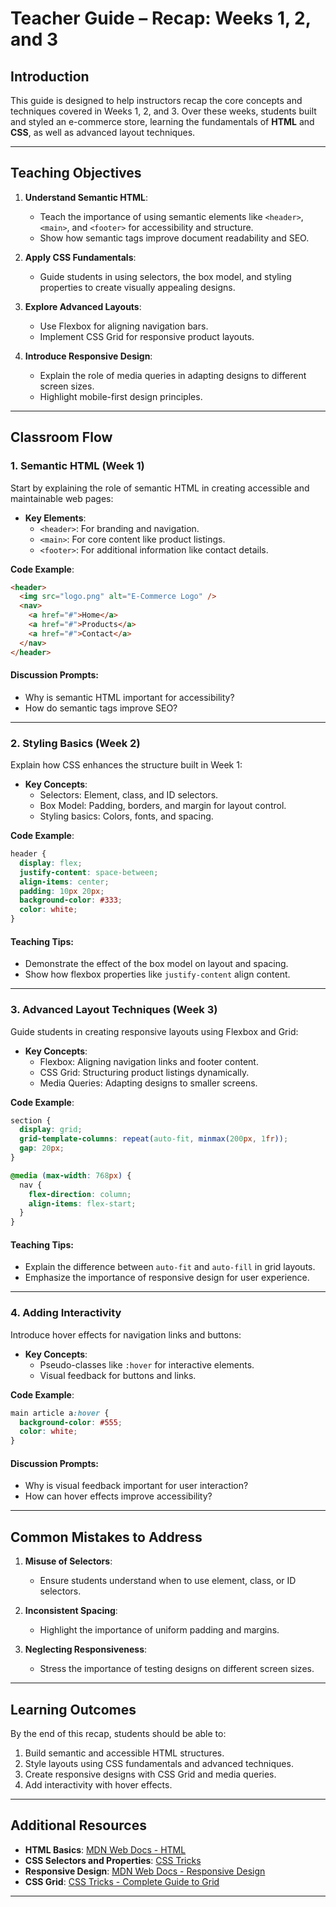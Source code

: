 # **Teacher Guide – Recap: Weeks 1, 2, and 3**

## **Introduction**

This guide is designed to help instructors recap the core concepts and techniques covered in Weeks 1, 2, and 3. Over these weeks, students built and styled an e-commerce store, learning the fundamentals of **HTML** and **CSS**, as well as advanced layout techniques.

---

## **Teaching Objectives**

1. **Understand Semantic HTML**:

   - Teach the importance of using semantic elements like `<header>`, `<main>`, and `<footer>` for accessibility and structure.
   - Show how semantic tags improve document readability and SEO.

2. **Apply CSS Fundamentals**:

   - Guide students in using selectors, the box model, and styling properties to create visually appealing designs.

3. **Explore Advanced Layouts**:

   - Use Flexbox for aligning navigation bars.
   - Implement CSS Grid for responsive product layouts.

4. **Introduce Responsive Design**:
   - Explain the role of media queries in adapting designs to different screen sizes.
   - Highlight mobile-first design principles.

---

## **Classroom Flow**

### **1. Semantic HTML (Week 1)**

Start by explaining the role of semantic HTML in creating accessible and maintainable web pages:

- **Key Elements**:
  - `<header>`: For branding and navigation.
  - `<main>`: For core content like product listings.
  - `<footer>`: For additional information like contact details.

**Code Example**:

```html
<header>
  <img src="logo.png" alt="E-Commerce Logo" />
  <nav>
    <a href="#">Home</a>
    <a href="#">Products</a>
    <a href="#">Contact</a>
  </nav>
</header>
```

#### **Discussion Prompts**:

- Why is semantic HTML important for accessibility?
- How do semantic tags improve SEO?

---

### **2. Styling Basics (Week 2)**

Explain how CSS enhances the structure built in Week 1:

- **Key Concepts**:
  - Selectors: Element, class, and ID selectors.
  - Box Model: Padding, borders, and margin for layout control.
  - Styling basics: Colors, fonts, and spacing.

**Code Example**:

```css
header {
  display: flex;
  justify-content: space-between;
  align-items: center;
  padding: 10px 20px;
  background-color: #333;
  color: white;
}
```

#### **Teaching Tips**:

- Demonstrate the effect of the box model on layout and spacing.
- Show how flexbox properties like `justify-content` align content.

---

### **3. Advanced Layout Techniques (Week 3)**

Guide students in creating responsive layouts using Flexbox and Grid:

- **Key Concepts**:
  - Flexbox: Aligning navigation links and footer content.
  - CSS Grid: Structuring product listings dynamically.
  - Media Queries: Adapting designs to smaller screens.

**Code Example**:

```css
section {
  display: grid;
  grid-template-columns: repeat(auto-fit, minmax(200px, 1fr));
  gap: 20px;
}

@media (max-width: 768px) {
  nav {
    flex-direction: column;
    align-items: flex-start;
  }
}
```

#### **Teaching Tips**:

- Explain the difference between `auto-fit` and `auto-fill` in grid layouts.
- Emphasize the importance of responsive design for user experience.

---

### **4. Adding Interactivity**

Introduce hover effects for navigation links and buttons:

- **Key Concepts**:
  - Pseudo-classes like `:hover` for interactive elements.
  - Visual feedback for buttons and links.

**Code Example**:

```css
main article a:hover {
  background-color: #555;
  color: white;
}
```

#### **Discussion Prompts**:

- Why is visual feedback important for user interaction?
- How can hover effects improve accessibility?

---

## **Common Mistakes to Address**

1. **Misuse of Selectors**:

   - Ensure students understand when to use element, class, or ID selectors.

2. **Inconsistent Spacing**:

   - Highlight the importance of uniform padding and margins.

3. **Neglecting Responsiveness**:
   - Stress the importance of testing designs on different screen sizes.

---

## **Learning Outcomes**

By the end of this recap, students should be able to:

1. Build semantic and accessible HTML structures.
2. Style layouts using CSS fundamentals and advanced techniques.
3. Create responsive designs with CSS Grid and media queries.
4. Add interactivity with hover effects.

---

## **Additional Resources**

- **HTML Basics**: [MDN Web Docs - HTML](https://developer.mozilla.org/en-US/docs/Web/HTML)
- **CSS Selectors and Properties**: [CSS Tricks](https://css-tricks.com/)
- **Responsive Design**: [MDN Web Docs - Responsive Design](https://developer.mozilla.org/en-US/docs/Learn/CSS/CSS_layout/Responsive_Design)
- **CSS Grid**: [CSS Tricks - Complete Guide to Grid](https://css-tricks.com/snippets/css/complete-guide-grid/)

---
